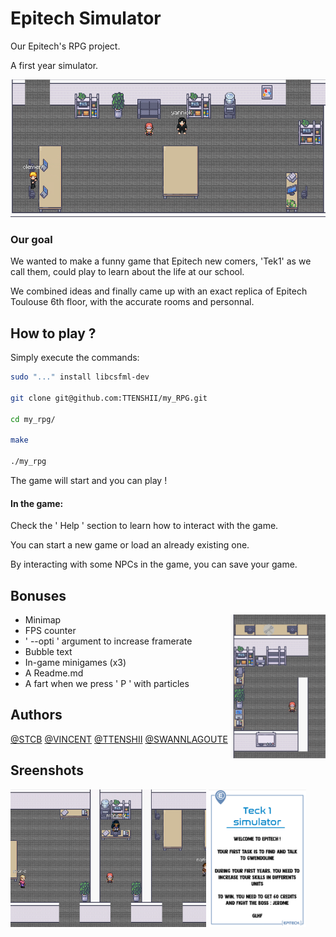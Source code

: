 
# Epitech Simulator
Our Epitech's RPG project.

A first year simulator.

<div align="left">
<img src="https://github.com/TTENSHII/my_RPG/blob/main/pictures/pedago.png" height="220">
</div>

### Our goal
We wanted to make a funny game that Epitech new comers, 'Tek1' as we call them, could play to learn about the life at our school.

We combined ideas and finally came up with an exact replica of Epitech Toulouse 6th floor, with the accurate rooms and personnal.

## How to play ?

Simply execute the commands: 
```bash
sudo "..." install libcsfml-dev

git clone git@github.com:TTENSHII/my_RPG.git

cd my_rpg/

make

./my_rpg
```
The game will start and you can play !

#### In the game:

Check the ' Help ' section to learn how to interact with the game.

You can start a new game or load an already existing one.

By interacting with some NPCs in the game, you can save your game.

## Bonuses
<img src="https://github.com/TTENSHII/my_RPG/blob/main/pictures/hub.png" align="right" height="230">
<ul>
<li> Minimap
<li> FPS counter
<li> ' --opti ' argument to increase framerate
<li> Bubble text
<li> In-game minigames (x3)
<li> A Readme.md
<li> A fart when we press ' P ' with particles
</ul>

## Authors

[@STCB](https://www.github.com/STCB) [@VINCENT](https://www.github.com/badidu09) [@TTENSHII](https://github.com/TTENSHII) [@SWANNLAGOUTE](https://github.com/swannlagoute)

## Sreenshots

<div align="left">
<img src="https://github.com/TTENSHII/my_RPG/blob/main/pictures/offices.png" height="220">
<img src="https://github.com/TTENSHII/my_RPG/blob/main/pictures/rules.png" height="220">
</div>



